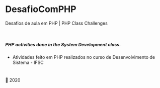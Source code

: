 # DesafioComPHP
Desafios de aula em PHP | PHP Class Challenges

 <br>
 
 ##### PHP activities done in the System Development class.
- Atividades feito em PHP realizados no curso de Desenvolvimento de Sistema - IFSC

#
:date: 2020
